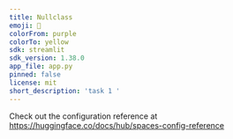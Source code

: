 ```yaml
---
title: Nullclass
emoji: 🚀
colorFrom: purple
colorTo: yellow
sdk: streamlit
sdk_version: 1.38.0
app_file: app.py
pinned: false
license: mit
short_description: 'task 1 '
---
```


Check out the configuration reference at https://huggingface.co/docs/hub/spaces-config-reference
